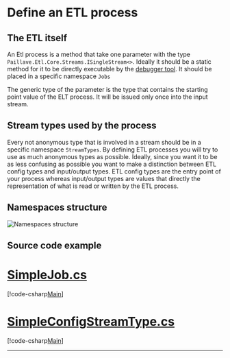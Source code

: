 # Define an ETL process

## The ETL itself

An Etl process is a method that take one parameter with the type `Paillave.Etl.Core.Streams.ISingleStream<>`.
Ideally it should be a static method for it to be directly executable by the [debugger tool](../debugger/index.md). It should be placed in a specific namespace `Jobs`

The generic type of the parameter is the type that contains the starting point value of the ELT process. It will be issued only once into the input stream.

## Stream types used by the process

Every not anonymous type that is involved in a stream should be in a specific namespace `StreamTypes`. By defining ETL processes you will try to use as much anonymous types as possible. Ideally, since you want it to be as less confusing as possible you want to make a distinction between ETL config types and input/output types. ETL config types are the entry point of your process whereas input/output types are values that directly the representation of what is read or written by the ETL process.

## Namespaces structure

![Namespaces structure](~/images/Namespaces.svg)

## Source code example

# [SimpleJob.cs](#tab/SimpleJob)

[!code-csharp[Main](../../src/Samples/Paillave.Etl.Recipes/DefineProcess/Jobs/SimpleJob.cs)]

# [SimpleConfigStreamType.cs](#tab/SimpleConfigStreamType)

[!code-csharp[Main](../../src/Samples/Paillave.Etl.Recipes/DefineProcess/StreamTypes/Config/SimpleConfigStreamType.cs)]

***